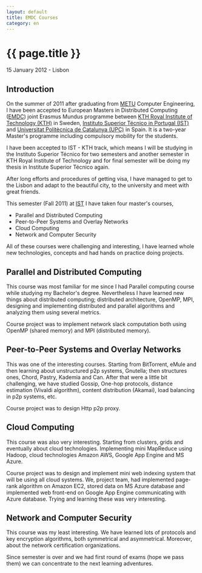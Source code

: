 ```yaml
---
layout: default
title: EMDC Courses
category: en
---
```


{{ page.title }}
===============

<p class="meta">15 January 2012 - Lisbon</p>

Introduction
------------

On the summer of 2011 after graduating from [METU](http://www.metu.edu.tr) 
Computer Engineering, I have been accepted to European Masters in Distributed Computing 
([EMDC](http://www.kth.se/en/studies/programmes/master/em/emdc)) 
joint Erasmus Mundus programme between 
[KTH Royal Institute of Technology (KTH)](http://www.kth.se/) in Sweden, 
[Instituto Superior Técnico in Portugal (IST)](http://www.ist.utl.pt/) and 
[Universitat Politècnica de Catalunya (UPC)](http://www.upc.edu/) in Spain. 
It is a two-year Master's programme including compulsory mobility for the students.

I have been accepted to IST - KTH track, which means I will be studying in the Instituto 
Superior Técnico for two semesters and another semester in KTH Royal Institute of Technology 
and for final semester will be doing my thesis in Institute Superior Técnico again. 

After long efforts and procedures of getting visa, I have managed to get to the Lisbon 
and adapt to the beautiful city, to the university and  meet with great friends.

This semester (Fall 2011) at [IST](http://www.ist.utl.pt/) I have taken four master's courses, 

* Parallel and Distributed Computing
* Peer-to-Peer Systems and Overlay Networks
* Cloud Computing
* Network and Computer Security

All of these courses were challenging and interesting, I have learned whole new technologies, 
concepts and had hands on practice doing projects.

Parallel and Distributed Computing
----------------------------------

This course was most familiar for me since I had Parallel computing course while 
studying my Bachelor's degree. Nevertheless I have learned new things about 
distributed computing; distributed architecture, OpenMP, MPI, designing and implementing 
distributed and parallel algorithms and analyzing them using several metrics. 

Course project was to implement network slack computation both using OpenMP (shared memory) 
and MPI (distributed memory).

Peer-to-Peer Systems and Overlay Networks
-----------------------------------------

This was one of the interesting courses. Starting from BitTorrent, eMule and then 
learning about unstructured p2p systems, Gnutella; then structures ones, Chord, Pastry, 
Kademia and Can. After that were a little bit challenging, we have studied Gossip, One-hop 
protocols, distance estimation (Vivaldi algorithm), content distribution (Akamai), load 
balancing in p2p systems, etc.

Course project was to design Http p2p proxy.

Cloud Computing
---------------

This course was also very interesting. Starting from clusters, grids and eventually about 
cloud technologies. Implementing mini MapReduce using Hadoop, cloud technologies 
Amazon AWS, Google App Engine and MS Azure. 

Course project was to design and implement mini web indexing system that will be using 
all cloud systems. We, project team, had implemented page-rank algorithm on Amazon EC2,
stored data on MS Azure database and implemented web front-end on Google App Engine 
communicating with Azure database. Trying and learning these was very interesting.

Network and Computer Security
-----------------------------

This course was my least interesting. We have learned lots of protocols and key encryption 
algorithms, both symmetrical and asymmetrical. Moreover, about the network certification 
organizations.


Since semester is over and we had first round of exams (hope we pass them) 
we can concentrate to the next learning adventures.
